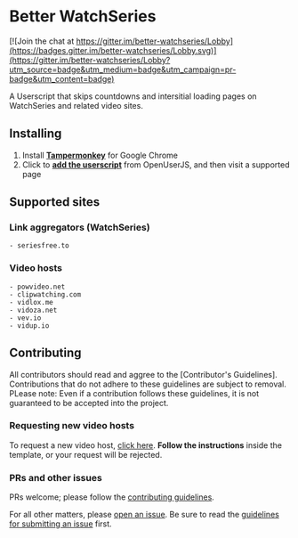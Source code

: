 # Better WatchSeries

[![Join the chat at https://gitter.im/better-watchseries/Lobby](https://badges.gitter.im/better-watchseries/Lobby.svg)](https://gitter.im/better-watchseries/Lobby?utm_source=badge&utm_medium=badge&utm_campaign=pr-badge&utm_content=badge)

A Userscript that skips countdowns and intersitial loading pages on WatchSeries and related video sites.

## Installing

1. Install **[Tampermonkey](https://chrome.google.com/webstore/detail/dhdgffkkebhmkfjojejmpbldmpobfkfo)** for Google Chrome
1. Click to **[add the userscript](https://openuserjs.org/install/andrewjmetzger/Better_WatchSeries.user.js)** from OpenUserJS, and then visit a supported page

## Supported sites

### Link aggregators (WatchSeries)

    - seriesfree.to

### Video hosts

    - powvideo.net
    - clipwatching.com
    - vidlox.me
    - vidoza.net
    - vev.io
    - vidup.io

## Contributing

All contributors should read and aggree to the [Contributor's Guidelines]. Contributions that do not adhere to  these guidelines are subject to removal. PLease note: Even if a contribution follows these guidelines, it is not guaranteed to be accepted into the project.

### Requesting new video hosts

To request a new video host, [click here](https://github.com/andrewjmetzger/better-watchseries/issues/new?template=host_request.md&title=[Host%20Request]%20example.com). **Follow the instructions** inside the template, or your request will be rejected.

### PRs and other issues

PRs welcome; please follow the [contributing guidelines](https://github.com/andrewjmetzger/better-watchseries/blob/master/CONTRIBUTING.md).

For all other matters, please [open an issue](https://github.com/andrewjmetzger/better-watchseries/issues/new). Be sure to read the [guidelines for submitting an issue](https://github.com/andrewjmetzger/better-watchseries/blob/master/CONTRIBUTING.md#submitting-an-issue) first.
